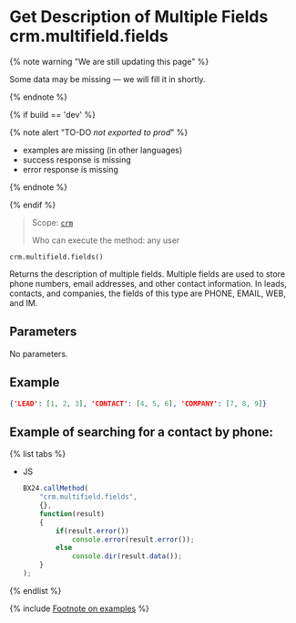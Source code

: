 # Get Description of Multiple Fields crm.multifield.fields

{% note warning "We are still updating this page" %}

Some data may be missing — we will fill it in shortly.

{% endnote %}

{% if build == 'dev' %}

{% note alert "TO-DO _not exported to prod_" %}

- examples are missing (in other languages)
- success response is missing
- error response is missing

{% endnote %}

{% endif %}

> Scope: [`crm`](../../../scopes/permissions.md)
>
> Who can execute the method: any user

```http
crm.multifield.fields()
```

Returns the description of multiple fields. Multiple fields are used to store phone numbers, email addresses, and other contact information. In leads, contacts, and companies, the fields of this type are PHONE, EMAIL, WEB, and IM.

## Parameters

No parameters.

## Example

```json
{'LEAD': [1, 2, 3], 'CONTACT': [4, 5, 6], 'COMPANY': [7, 8, 9]}
```

## Example of searching for a contact by phone:

{% list tabs %}

- JS
  
    ```javascript
    BX24.callMethod(
        "crm.multifield.fields",
        {},
        function(result)
        {
            if(result.error())
                console.error(result.error());
            else
                console.dir(result.data());
        }
    );
    ```

{% endlist %}


{% include [Footnote on examples](../../../../_includes/examples.md) %}
